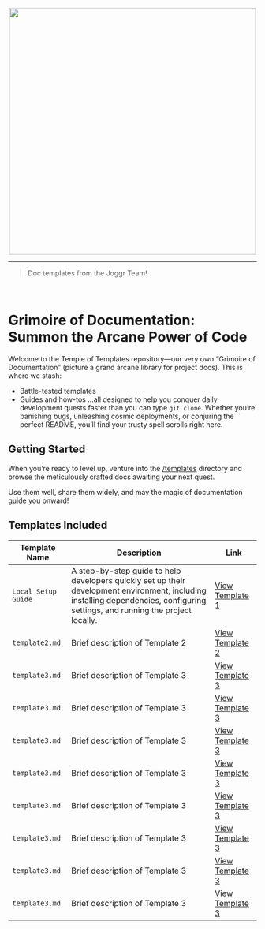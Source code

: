 <div>
    <p align="center">
        <img src="/.github/assets/gh-logo.png" align="center" width="500" />
    </p>
    <hr>
</div>

> Doc templates from the Joggr Team!

<br />

# Grimoire of Documentation: Summon the Arcane Power of Code

Welcome to the Temple of Templates repository—our very own “Grimoire of Documentation” (picture a grand arcane library for project docs). This is where we stash:

- Battle-tested templates
- Guides and how-tos
…all designed to help you conquer daily development quests faster than you can type `git clone`. Whether you’re banishing bugs, unleashing cosmic deployments, or conjuring the perfect README, you’ll find your trusty spell scrolls right here.

## Getting Started
When you’re ready to level up, venture into the [/templates](/templates) directory and browse the meticulously crafted docs awaiting your next quest.

Use them well, share them widely, and may the magic of documentation guide you onward!

## Templates Included
| Template Name | Description | Link |
|---------------|-------------|------|
| `Local Setup Guide`    | A step-by-step guide to help developers quickly set up their development environment, including installing dependencies, configuring settings, and running the project locally. | [View Template 1](https://github.com/joggrdocs/temple-of-templates/blob/main/templates/repo-specific/setup-local-environment.md) |
| `template2.md` | Brief description of Template 2 | [View Template 2](https://github.com/joggrdocs/temple-of-templates/blob/main/templates/template2.md) |
| `template3.md` | Brief description of Template 3 | [View Template 3](https://github.com/joggrdocs/temple-of-templates/blob/main/templates/template3.md) |
| `template3.md` | Brief description of Template 3 | [View Template 3](https://github.com/joggrdocs/temple-of-templates/blob/main/templates/template3.md) |
| `template3.md` | Brief description of Template 3 | [View Template 3](https://github.com/joggrdocs/temple-of-templates/blob/main/templates/template3.md) |
| `template3.md` | Brief description of Template 3 | [View Template 3](https://github.com/joggrdocs/temple-of-templates/blob/main/templates/template3.md) |
| `template3.md` | Brief description of Template 3 | [View Template 3](https://github.com/joggrdocs/temple-of-templates/blob/main/templates/template3.md) |
| `template3.md` | Brief description of Template 3 | [View Template 3](https://github.com/joggrdocs/temple-of-templates/blob/main/templates/template3.md) |
| `template3.md` | Brief description of Template 3 | [View Template 3](https://github.com/joggrdocs/temple-of-templates/blob/main/templates/template3.md) |
| `template3.md` | Brief description of Template 3 | [View Template 3](https://github.com/joggrdocs/temple-of-templates/blob/main/templates/template3.md) |









